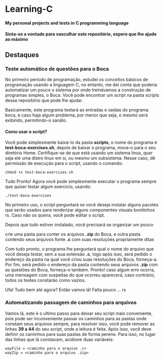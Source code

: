 # Learning-C

#### My personal projects and tests in C programming language 

#### Sinta-se a vontade para vasculhar este repositório, espero que lhe ajude ao máximo



## Destaques

### Teste automático de questões para o Boca
No primeiro periodo de programação, estudei os conceitos básicos de programação usando a linguagem C,
no entanto, me dei conta que poderia automatizar um pouco o sistema por onde treinávamos a construção de programas simples,
o Boca. Você pode encontrar um script na pasta scripts desse repositório que pode lhe ajudar. 

Basicamente, este programa testará as entradas e saídas do programa boca, e caso haja algum problema, por menor que seja, o mesmo será
exibindo, permitindo-o sanálo.

#### Como usar o script?
Você pode simplesmente baixá-lo da pasta __scripts__, o nome do programa é **test-boca-exercises.sh**, depois de baixar o programa,
mova-o para o seu diretório Home. Certifique-se de que está usando um sistema linux, quer seja ele uma distro linux em si, ou mesmo 
um subsistema. Nesse caso, dê permissão de execução para o script, usando o comando:

`chmod +x test-boca-exercises.sh`

Tudo Pronto! Agora você pode simplesmente executar o programa sempre que quiser testar algum exercício, usando:

`./test-boca-exercises`

No primeiro uso, o script perguntará se você deseja instalar alguns pacotes que serão usados para renderizar alguns componentes visuais 
bonitinhos rs. Caso não os queira, você pode editar o script.

Depois que tudo estiver instalado, você precisará se organizar um pouco


crie uma pasta para conter os arquivos __.zip__ do Boca, e outra pasta contendo seus arquivos fonte __.c__ com suas resoluções
propriamente ditas


Com tudo pronto, o programa lhe perguntará qual o nome do arquivo que você deseja testar, sem a sua extensão __.c__,
logo após isso, será pedido o endereço da pasta na qual você criou suas resoluções do Boca, forneça-a. Por fim, 
será pedido o endereço da pasta contendo seus arquivos __.zip__ com as questões do Boca, forneça-o também. Pronto! caso algum erro ocorra,
uma mensagem com suspeitas do que ocorreu aparecerá, caso contrário, todos os testes constarão como vazios.



Ufa! Tudo bem até agora? 
Então vamos lá! Falta pouco ... rs


###  Automatizando passagem de caminhos para arquivos
Vamos lá, este é o ultimo passo para deixar seu script mais conveniente, pois pode ser inconveniente passar
os caminhos para as pastas onde constam seus arquivos sempre, para resolver isso, você pode remover as linhas __39 a 44__ do seu
script, onde a leitura é feita. Após isso, você deve definir os caminhos para suas pastas de forma perene. Para isso, no lugar das linhas
que lá constavam, acidione duas variáveis:

`wayFile = <caminho para o arquivo .c>`  
`wayZip = <caminho para o arquivo .zip>`  

